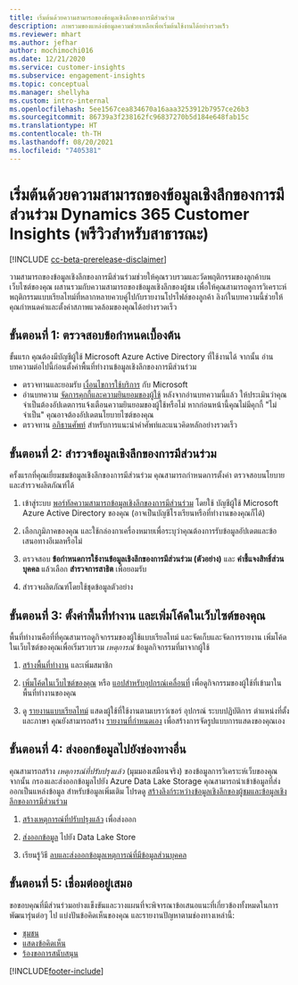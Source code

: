 ```yaml
---
title: เริ่มต้นด้วยความสามารถของข้อมูลเชิงลึกของการมีส่วนร่วม
description: ภาพรวมของแหล่งข้อมูลความช่วยเหลือเพื่อเริ่มต้นใช้งานได้อย่างรวดเร็ว
ms.reviewer: mhart
ms.author: jefhar
author: mochimochi016
ms.date: 12/21/2020
ms.service: customer-insights
ms.subservice: engagement-insights
ms.topic: conceptual
ms.manager: shellyha
ms.custom: intro-internal
ms.openlocfilehash: 5ee1567cea834670a16aaa3253912b7957ce26b3
ms.sourcegitcommit: 86739a3f238162fc96837270b5d184e648fab15c
ms.translationtype: HT
ms.contentlocale: th-TH
ms.lasthandoff: 08/20/2021
ms.locfileid: "7405381"
---
```

# <a name="get-started-with-dynamics-365-customer-insights-engagement-insights-capability-public-preview"></a>เริ่มต้นด้วยความสามารถของข้อมูลเชิงลึกของการมีส่วนร่วม Dynamics 365 Customer Insights (พรีวิวสำหรับสาธารณะ)

[!INCLUDE [cc-beta-prerelease-disclaimer](includes/cc-beta-prerelease-disclaimer.md)]

วามสามารถของข้อมูลเชิงลึกของการมีส่วนร่วมช่วยให้คุณรวบรวมและวัดพฤติกรรมของลูกค้าบนเว็บไซต์ของคุณ ผสานรวมกับความสามารถของข้อมูลเชิงลึกของผู้ชม เพื่อให้คุณสามารถดูการวิเคราะห์พฤติกรรมแบบเรียลไทม์ที่หลากหลายควบคู่ไปกับรายงานโปรไฟล์ของลูกค้า ลิงก์ในบทความนี้ช่วยให้คุณกำหนดค่าและตั้งค่าสภาพแวดล้อมของคุณได้อย่างรวดเร็ว

## <a name="step-1-review-prerequisites"></a>ขั้นตอนที่ 1: ตรวจสอบข้อกำหนดเบื้องต้น

ขั้นแรก คุณต้องมีบัญชีผู้ใช้ Microsoft Azure Active Directory ที่ใช้งานได้ จากนั้น อ่านบทความต่อไปนี้ก่อนตั้งค่าพื้นที่ทำงานข้อมูลเชิงลึกของการมีส่วนร่วม

- ตรวจทานและยอมรับ [เงื่อนไขการใช้บริการ](terms-of-service.md) กับ Microsoft  
- อ่านบทความ [จัดการคุกกี้และความยินยอมของผู้ใช้](user-consent-storage.md) หลังจากอ่านบทความนี้แล้ว ให้ประเมินว่าคุณจำเป็นต้องอัปเดตการแจ้งเตือนความยินยอมของผู้ใช้หรือไม่ หากก่อนหน้านี้คุณไม่มีคุกกี้ "ไม่จำเป็น" คุณอาจต้องอัปเดตนโยบายไซต์ของคุณ
- ตรวจทาน [อภิธานศัพท์](glossary.md) สำหรับการแนะนำคำศัพท์และแนวคิดหลักอย่างรวดเร็ว

## <a name="step-2-explore-engagement-insights"></a>ขั้นตอนที่ 2: สำรวจข้อมูลเชิงลึกของการมีส่วนร่วม

ครั้งแรกที่คุณเยี่ยมชมข้อมูลเชิงลึกของการมีส่วนร่วม คุณสามารถกำหนดการตั้งค่า ตรวจสอบนโยบาย และสำรวจผลิตภัณฑ์ได้

1. เข้าสู่ระบบ [พอร์ทัลความสามารถข้อมูลเชิงลึกของการมีส่วนร่วม](https://pi.dynamics.com) โดยใช้ บัญชีผู้ใช้ Microsoft Azure Active Directory ของคุณ (อาจเป็นบัญชีโรงเรียนหรือที่ทำงานของคุณก็ได้)

1. เลือกภูมิภาคของคุณ และใช้กล่องกาเครื่องหมายเพื่อระบุว่าคุณต้องการรับข้อมูลอัปเดตและข้อเสนอทางอีเมลหรือไม่

1. ตรวจสอบ **ข้อกำหนดการใช้งานข้อมูลเชิงลึกของการมีส่วนร่วม (ตัวอย่าง)** และ **คำชี้แจงสิทธิ์ส่วนบุคคล** แล้วเลือก **สำรวจการสาธิต** เพื่อยอมรับ

1. สำรวจผลิตภัณฑ์โดยใช้ชุดข้อมูลตัวอย่าง

##  <a name="step-3-set-up-a-workspace-and-add-code-to-your-website"></a>ขั้นตอนที่ 3: ตั้งค่าพื้นที่ทำงาน และเพิ่มโค้ดในเว็บไซต์ของคุณ

พื้นที่ทำงานคือที่ที่คุณสามารถดูกิจกรรมของผู้ใช้แบบเรียลไทม์ และจัดเก็บและจัดการรายงาน เพิ่มโค้ดในเว็บไซต์ของคุณเพื่อเริ่มรวบรวม *เหตุการณ์* ข้อมูลกิจกรรมที่มาจากผู้ใช้

1. [สร้างพื้นที่ทำงาน](create-workspace.md) และเพิ่มสมาชิก

1. [เพิ่มโค้ดในเว็บไซต์ของคุณ](instrument-website.md) หรือ [แอปสำหรับอุปกรณ์เคลื่อนที่](developer-resources.md#capture-events-from-mobile-apps) เพื่อดูกิจกรรมของผู้ใช้ที่เข้ามาในพื้นที่ทำงานของคุณ

1. ดู [รายงานแบบเรียลไทม์](view-reports.md) แสดงผู้ใช้ที่ใช้งานตามเบราว์เซอร์ อุปกรณ์ ระบบปฏิบัติการ ตำแหน่งที่ตั้ง และภาษา คุณยังสามารถสร้าง [รายงานที่กำหนดเอง](custom-reports.md) เพื่อสร้างการจัดรูปแบบการแสดงของคุณเอง
    
## <a name="step-4-export-data-to-other-channels"></a>ขั้นตอนที่ 4: ส่งออกข้อมูลไปยังช่องทางอื่น

คุณสามารถสร้าง *เหตุการณ์ที่ปรับปรุงแล้ว* (มุมมองเสมือนจริง) ของข้อมูลการวิเคราะห์เว็บของคุณ จากนั้น กรองและส่งออกข้อมูลไปยัง Azure Data Lake Storage คุณสามารถนำเข้าข้อมูลที่ส่งออกเป็นแหล่งข้อมูล สำหรับข้อมูลเพิ่มเติม โปรดดู [สร้างลิงก์ระหว่างข้อมูลเชิงลึกของผู้ชมและข้อมูลเชิงลึกของการมีส่วนร่วม](integrate-audience-insights-engagement-insights.md)

1. [สร้างเหตุการณ์ที่ปรับปรุงแล้ว](refined-events.md) เพื่อส่งออก

1. [ส่งออกข้อมูล](export-events.md) ไปยัง Data Lake Store

1. เรียนรู้วิธี [ลบและส่งออกข้อมูลเหตุการณ์ที่มีข้อมูลส่วนบุคคล](delete-export-personal-data.md)
 
## <a name="step-5-stay-connected"></a>ขั้นตอนที่ 5: เชื่อมต่ออยู่เสมอ

ขอขอบคุณที่มีส่วนร่วมอย่างแข็งขันและวางแผนที่จะพิจารณาข้อเสนอแนะที่เกี่ยวข้องทั้งหมดในการพัฒนารุ่นต่อๆ ไป แบ่งปันข้อคิดเห็นของคุณ และรายงานปัญหาตามช่องทางเหล่านี้:
- [ชุมชน](https://go.microsoft.com/fwlink/?linkid=2141648)
- [แสดงข้อคิดเห็น](https://go.microsoft.com/fwlink/?linkid=2143222)
- [ร้องขอการสนับสนุน](https://go.microsoft.com/fwlink/?linkid=2145734) 


[!INCLUDE[footer-include](../includes/footer-banner.md)]
